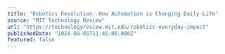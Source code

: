 ```yaml
---
title: "Robotics Revolution: How Automation is Changing Daily Life"
source: "MIT Technology Review"
url: "https://technologyreview.mit.edu/robotics-everyday-impact"
publishedDate: "2024-09-05T11:45:00.000Z"
featured: false
---
```

